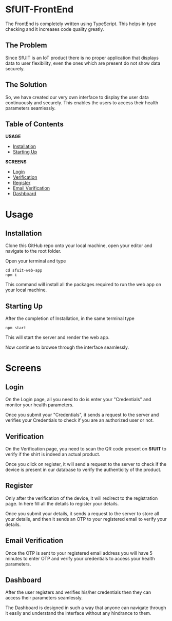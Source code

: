 
# SfUIT-FrontEnd

The FrontEnd is completely written using TypeScript. This helps in type checking and it increases code quality greatly.

## The Problem

Since SfUIT is an IoT product there is no proper application that displays data to user flexibility, even the ones which are present do not show data securely.

## The Solution

So, we have created our very own interface to display the user data continuously and securely. This enables the users to access their health parameters seamlessly.

## Table of Contents

__USAGE__

- [Installation]()
- [Starting Up]()


__SCREENS__

- [Login]()
- [Verification]()
- [Register]()
- [Email Verification]()
- [Dashboard]()

# Usage

## Installation

Clone this GitHub repo onto your local machine, open your editor and navigate to the root folder.

Open your terminal and type

```
cd sfuit-web-app
npm i
```

This command will install all the packages required to run the web app on your local machine.

## Starting Up

After the completion of Installation, in the same terminal type

`npm start`

This will start the server and render the web app.

Now continue to browse through the interface seamlessly.

# Screens

## Login

On the Login page, all you need to do is enter your "Credentials" and monitor your health parameters.

Once you submit your "Credentials", it sends a request to the server and verifies your Credentials to check if you are an authorized user or not.

## Verification

On the Verification page, you need to scan the QR code present on __SfUIT__ to verify if the shirt is indeed an actual product.

Once you click on register, it will send a request to the server to check if the device is present in our database to verify the authenticity of the product.

## Register

Only after the verification of the device, it will redirect to the registration page. In here fill all the details to register your details.

Once you submit your details, it sends a request to the server to store all your details, and then it sends an OTP to your registered email to verify your details.

## Email Verification

Once the OTP is sent to your registered email address you will have 5 minutes to enter OTP and verify your credentials to access your health parameters.

## Dashboard

After the user registers and verifies his/her credentials then they can access their parameters seamlessly.

The Dashboard is designed in such a way that anyone can navigate through it easily and understand the interface without any hindrance to them.
